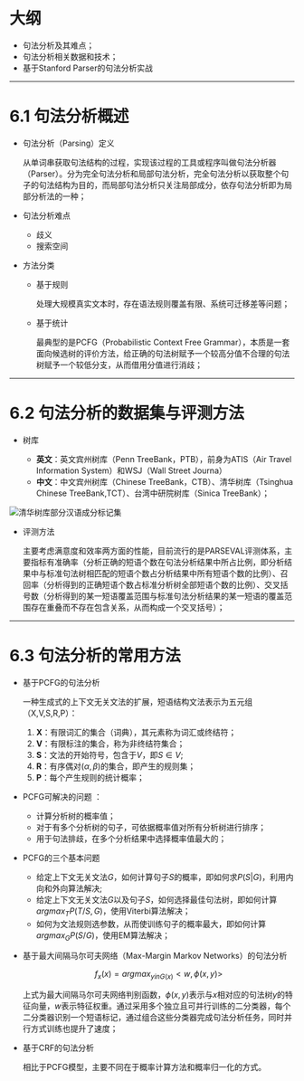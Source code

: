 # 大纲

- 句法分析及其难点；
- 句法分析相关数据和技术；
- 基于Stanford Parser的句法分析实战

---

# 6.1 句法分析概述

- 句法分析（Parsing）定义

	从单词串获取句法结构的过程，实现该过程的工具或程序叫做句法分析器（Parser）。分为完全句法分析和局部句法分析，完全句法分析以获取整个句子的句法结构为目的，而局部句法分析只关注局部成分，依存句法分析即为局部分析法的一种；

- 句法分析难点
	
	- 歧义
	- 搜索空间

- 方法分类

	- 基于规则

		处理大规模真实文本时，存在语法规则覆盖有限、系统可迁移差等问题；

	- 基于统计

		最典型的是PCFG（Probabilistic Context Free Grammar），本质是一套面向候选树的评价方法，给正确的句法树赋予一个较高分值不合理的句法树赋予一个较低分支，从而借用分值进行消歧；

---

# 6.2 句法分析的数据集与评测方法

- 树库

	- **英文**：英文宾州树库（Penn TreeBank，PTB），前身为ATIS（Air Travel Information System）和WSJ（Wall Street Journa）
	- **中文**：中文宾州树库（Chinese TreeBank，CTB）、清华树库（Tsinghua Chinese TreeBank,TCT）、台湾中研院树库（Sinica TreeBank）；

![清华树库部分汉语成分标记集](https://i.loli.net/2019/08/29/jQlMox16LkSJNIC.png)

- 评测方法

	主要考虑满意度和效率两方面的性能，目前流行的是PARSEVAL评测体系，主要指标有准确率（分析正确的短语个数在句法分析结果中所占比例，即分析结果中与标准句法树相匹配的短语个数占分析结果中所有短语个数的比例）、召回率（分析得到的正确短语个数占标准分析树全部短语个数的比例）、交叉括号数（分析得到的某一短语覆盖范围与标准句法分析结果的某一短语的覆盖范围存在重叠而不存在包含关系，从而构成一个交叉括号）；

---

# 6.3 句法分析的常用方法

- 基于PCFG的句法分析

	一种生成式的上下文无关文法的扩展，短语结构文法表示为五元组（X,V,S,R,P）：	

	1. **X**：有限词汇的集合（词典），其元素称为词汇或终结符；
	2. **V**：有限标注的集合，称为非终结符集合；
	3. **S**：文法的开始符号，包含于$V$，即$S\in V$;
	4. **R**：有序偶对$(\alpha,\beta)$的集合，即产生的规则集；
	5. **P**：每个产生规则的统计概率；

- PCFG可解决的问题 ：

	- 计算分析树的概率值；
	- 对于有多个分析树的句子，可依据概率值对所有分析树进行排序；
	- 用于句法排歧，在多个分析结果中选择概率值最大的；

- PCFG的三个基本问题

	- 给定上下文无关文法$G$，如何计算句子$S$的概率，即如何求$P(S|G)$，利用内向和外向算法解决;
	- 给定上下文无关文法$G$以及句子$S$，如何选择最佳句法树，即如何计算$arg max_T P(T/S,G)$，使用Viterbi算法解决；
	- 如何为文法规则选参数，从而使训练句子的概率最大，即如何计算$arg max_G P(S/G)$，使用EM算法解决；

- 基于最大间隔马尔可夫网络（Max-Margin Markov Networks）的句法分析

	$$f_x(x)=arg max_{y in G(x)}<w,\phi(x,y)>$$

	上式为最大间隔马尔可夫网络判别函数，$\phi (x,y)$表示与$x$相对应的句法树$y$的特征向量，$w$表示特征权重。通过采用多个独立且可并行训练的二分类器，每个二分类器识别一个短语标记，通过组合这些分类器完成句法分析任务，同时并行方式训练也提升了速度；

- 基于CRF的句法分析

	相比于PCFG模型，主要不同在于概率计算方法和概率归一化的方式。
